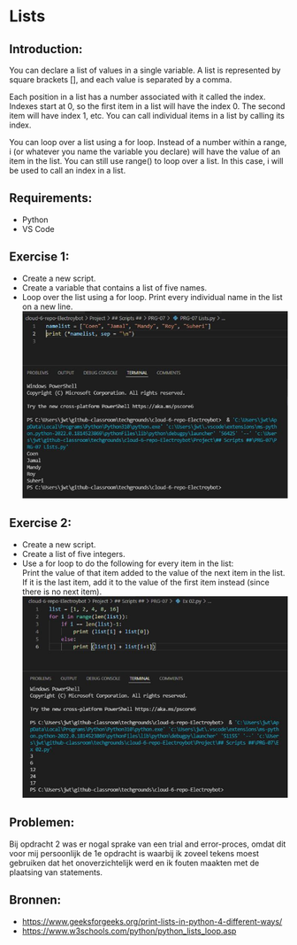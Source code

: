 # Lists

## Introduction:
You can declare a list of values in a single variable. A list is represented by square brackets [], and each value is separated by a comma.  

Each position in a list has a number associated with it called the index. Indexes start at 0, so the first item in a list will have the index 0. The second item will have index 1, etc. You can call individual items in a list by calling its index.  

You can loop over a list using a for loop. Instead of a number within a range, i (or whatever you name the variable you declare) will have the value of an item in the list. You can still use range() to loop over a list. In this case, i will be used to call an index in a list.  

## Requirements:  
- Python  
- VS Code  

## Exercise 1:
- Create a new script.  
- Create a variable that contains a list of five names.  
- Loop over the list using a for loop. Print every individual name in the list on a new line.  
![Kijk](https://github.com/techgrounds/cloud-6-repo-Electroybot/blob/main/00_includes/%23%23%20Project%20%23%23/PRG-07/Ex%2001.JPG?raw=true)

## Exercise 2:
- Create a new script.  
- Create a list of five integers.  
- Use a for loop to do the following for every item in the list:  
Print the value of that item added to the value of the next item in the list. If it is the last item, add it to the value of the first item instead (since there is no next item).  
![Kijk](https://github.com/techgrounds/cloud-6-repo-Electroybot/blob/main/00_includes/%23%23%20Project%20%23%23/PRG-07/Ex%2002.JPG?raw=true)


## Problemen:
Bij opdracht 2 was er nogal sprake van een trial and error-proces, omdat dit voor mij persoonlijk de 1e opdracht is waarbij ik zoveel tekens moest gebruiken dat het onoverzichtelijk werd en ik fouten maakten met de plaatsing van statements.  

## Bronnen:  
- https://www.geeksforgeeks.org/print-lists-in-python-4-different-ways/  
- https://www.w3schools.com/python/python_lists_loop.asp  
